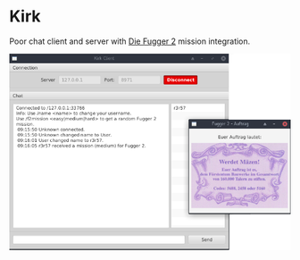 # Kirk

Poor chat client and server with [Die Fugger 2](https://de.wikipedia.org/wiki/Die_Fugger_II) mission integration.

![](screenshot.png)
